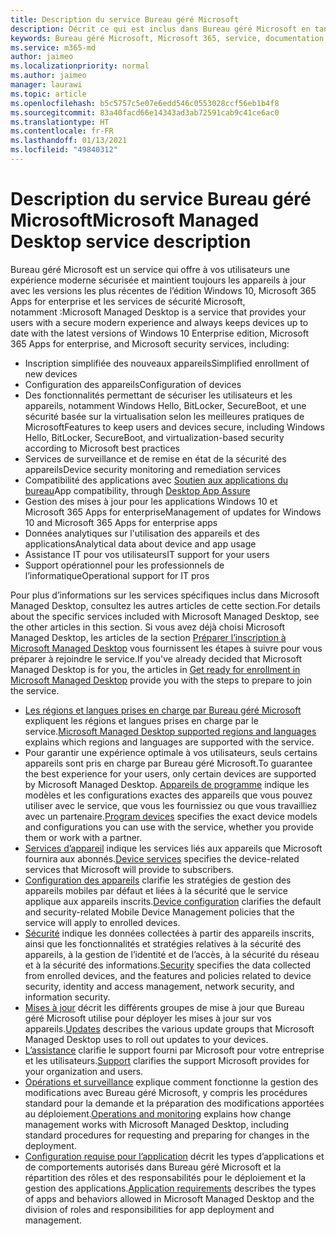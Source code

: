 ```yaml
---
title: Description du service Bureau géré Microsoft
description: Décrit ce qui est inclus dans Bureau géré Microsoft en tant que service
keywords: Bureau géré Microsoft, Microsoft 365, service, documentation
ms.service: m365-md
author: jaimeo
ms.localizationpriority: normal
ms.author: jaimeo
manager: laurawi
ms.topic: article
ms.openlocfilehash: b5c5757c5e07e6edd546c0553028ccf56eb1b4f8
ms.sourcegitcommit: 83a40facd66e14343ad3ab72591cab9c41ce6ac0
ms.translationtype: HT
ms.contentlocale: fr-FR
ms.lasthandoff: 01/13/2021
ms.locfileid: "49840312"
---
```

# <a name="microsoft-managed-desktop-service-description"></a><span data-ttu-id="d70fa-104">Description du service Bureau géré Microsoft</span><span class="sxs-lookup"><span data-stu-id="d70fa-104">Microsoft Managed Desktop service description</span></span>

<span data-ttu-id="d70fa-105">Bureau géré Microsoft est un service qui offre à vos utilisateurs une expérience moderne sécurisée et maintient toujours les appareils à jour avec les versions les plus récentes de l’édition Windows 10, Microsoft 365 Apps for enterprise et les services de sécurité Microsoft, notamment :</span><span class="sxs-lookup"><span data-stu-id="d70fa-105">Microsoft Managed Desktop is a service that provides your users with a secure modern experience and always keeps devices up to date with the latest versions of Windows 10 Enterprise edition, Microsoft 365 Apps for enterprise, and Microsoft security services, including:</span></span>

- <span data-ttu-id="d70fa-106">Inscription simplifiée des nouveaux appareils</span><span class="sxs-lookup"><span data-stu-id="d70fa-106">Simplified enrollment of new devices</span></span>
- <span data-ttu-id="d70fa-107">Configuration des appareils</span><span class="sxs-lookup"><span data-stu-id="d70fa-107">Configuration of devices</span></span>
- <span data-ttu-id="d70fa-108">Des fonctionnalités permettant de sécuriser les utilisateurs et les appareils, notamment Windows Hello, BitLocker, SecureBoot, et une sécurité basée sur la virtualisation selon les meilleures pratiques de Microsoft</span><span class="sxs-lookup"><span data-stu-id="d70fa-108">Features to keep users and devices secure, including Windows Hello, BitLocker, SecureBoot, and virtualization-based security according to Microsoft best practices</span></span>
- <span data-ttu-id="d70fa-109">Services de surveillance et de remise en état de la sécurité des appareils</span><span class="sxs-lookup"><span data-stu-id="d70fa-109">Device security monitoring and remediation services</span></span>
- <span data-ttu-id="d70fa-110">Compatibilité des applications avec [Soutien aux applications du bureau](https://docs.microsoft.com/fasttrack/win-10-desktop-app-assure)</span><span class="sxs-lookup"><span data-stu-id="d70fa-110">App compatibility, through [Desktop App Assure](https://docs.microsoft.com/fasttrack/win-10-desktop-app-assure)</span></span>
- <span data-ttu-id="d70fa-111">Gestion des mises à jour pour les applications Windows 10 et Microsoft 365 Apps for enterprise</span><span class="sxs-lookup"><span data-stu-id="d70fa-111">Management of updates for Windows 10 and Microsoft 365 Apps for enterprise apps</span></span>
- <span data-ttu-id="d70fa-112">Données analytiques sur l'utilisation des appareils et des applications</span><span class="sxs-lookup"><span data-stu-id="d70fa-112">Analytical data about device and app usage</span></span>
- <span data-ttu-id="d70fa-113">Assistance IT pour vos utilisateurs</span><span class="sxs-lookup"><span data-stu-id="d70fa-113">IT support for your users</span></span>
- <span data-ttu-id="d70fa-114">Support opérationnel pour les professionnels de l’informatique</span><span class="sxs-lookup"><span data-stu-id="d70fa-114">Operational support for IT pros</span></span>

<span data-ttu-id="d70fa-115">Pour plus d’informations sur les services spécifiques inclus dans Microsoft Managed Desktop, consultez les autres articles de cette section.</span><span class="sxs-lookup"><span data-stu-id="d70fa-115">For details about the specific services included with Microsoft Managed Desktop, see the other articles in this section.</span></span> <span data-ttu-id="d70fa-116">Si vous avez déjà choisi Microsoft Managed Desktop, les articles de la section [Préparer l’inscription à Microsoft Managed Desktop](https://docs.microsoft.com/microsoft-365/managed-desktop/get-ready/) vous fournissent les étapes à suivre pour vous préparer à rejoindre le service.</span><span class="sxs-lookup"><span data-stu-id="d70fa-116">If you've already decided that Microsoft Managed Desktop is for you, the articles in [Get ready for enrollment in Microsoft Managed Desktop](https://docs.microsoft.com/microsoft-365/managed-desktop/get-ready/) provide you with the steps to prepare to join the service.</span></span>

- <span data-ttu-id="d70fa-117">[Les régions et langues prises en charge par Bureau géré Microsoft](regions-languages.md) expliquent les régions et langues prises en charge par le service.</span><span class="sxs-lookup"><span data-stu-id="d70fa-117">[Microsoft Managed Desktop supported regions and languages](regions-languages.md) explains which regions and languages are supported with the service.</span></span>
- <span data-ttu-id="d70fa-118">Pour garantir une expérience optimale à vos utilisateurs, seuls certains appareils sont pris en charge par Bureau géré Microsoft.</span><span class="sxs-lookup"><span data-stu-id="d70fa-118">To guarantee the best experience for your users, only certain devices are supported by Microsoft Managed Desktop.</span></span> <span data-ttu-id="d70fa-119">[Appareils de programme](device-list.md) indique les modèles et les configurations exactes des appareils que vous pouvez utiliser avec le service, que vous les fournissiez ou que vous travailliez avec un partenaire.</span><span class="sxs-lookup"><span data-stu-id="d70fa-119">[Program devices](device-list.md) specifies the exact device models and configurations you can use with the service, whether you provide them or work with a partner.</span></span>
- <span data-ttu-id="d70fa-120">[Services d’appareil](device-services.md) indique les services liés aux appareils que Microsoft fournira aux abonnés.</span><span class="sxs-lookup"><span data-stu-id="d70fa-120">[Device services](device-services.md) specifies the device-related services that Microsoft will provide to subscribers.</span></span>
- <span data-ttu-id="d70fa-121">[Configuration des appareils](device-policies.md) clarifie les stratégies de gestion des appareils mobiles par défaut et liées à la sécurité que le service applique aux appareils inscrits.</span><span class="sxs-lookup"><span data-stu-id="d70fa-121">[Device configuration](device-policies.md) clarifies the default and security-related Mobile Device Management policies that the service will apply to enrolled devices.</span></span>
- <span data-ttu-id="d70fa-122">[Sécurité](security.md) indique les données collectées à partir des appareils inscrits, ainsi que les fonctionnalités et stratégies relatives à la sécurité des appareils, à la gestion de l’identité et de l’accès, à la sécurité du réseau et à la sécurité des informations.</span><span class="sxs-lookup"><span data-stu-id="d70fa-122">[Security](security.md) specifies the data collected from enrolled devices, and the features and policies related to device security, identity and access management, network security, and information security.</span></span>
- <span data-ttu-id="d70fa-123">[Mises à jour](updates.md) décrit les différents groupes de mise à jour que Bureau géré Microsoft utilise pour déployer les mises à jour sur vos appareils.</span><span class="sxs-lookup"><span data-stu-id="d70fa-123">[Updates](updates.md) describes the various update groups that Microsoft Managed Desktop uses to roll out updates to your devices.</span></span>
- <span data-ttu-id="d70fa-124">[L’assistance](support.md) clarifie le support fourni par Microsoft pour votre entreprise et les utilisateurs.</span><span class="sxs-lookup"><span data-stu-id="d70fa-124">[Support](support.md) clarifies the support Microsoft provides for your organization and users.</span></span>
- <span data-ttu-id="d70fa-125">[Opérations et surveillance](operations-and-monitoring.md) explique comment fonctionne la gestion des modifications avec Bureau géré Microsoft, y compris les procédures standard pour la demande et la préparation des modifications apportées au déploiement.</span><span class="sxs-lookup"><span data-stu-id="d70fa-125">[Operations and monitoring](operations-and-monitoring.md) explains how change management works with Microsoft Managed Desktop, including standard procedures for requesting and preparing for changes in the deployment.</span></span>
- <span data-ttu-id="d70fa-126">[Configuration requise pour l’application](mmd-app-requirements.md) décrit les types d’applications et de comportements autorisés dans Bureau géré Microsoft et la répartition des rôles et des responsabilités pour le déploiement et la gestion des applications.</span><span class="sxs-lookup"><span data-stu-id="d70fa-126">[Application requirements](mmd-app-requirements.md) describes the types of apps and behaviors allowed in Microsoft Managed Desktop and the division of roles and responsibilities for app deployment and management.</span></span>

